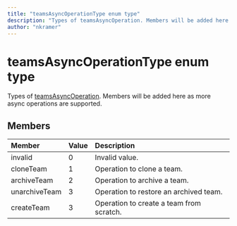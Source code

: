 ```yaml
---
title: "teamsAsyncOperationType enum type"
description: "Types of teamsAsyncOperation. Members will be added here as more async operations are supported."
author: "nkramer"
---
```


# teamsAsyncOperationType enum type



Types of [teamsAsyncOperation](teamsasyncoperation.md). Members will be added here as more async operations are supported.

## Members

| Member | Value| Description |
|:---------------|:--------|:----------|
|invalid|0|Invalid value.|
|cloneTeam|1|Operation to clone a team.|
|archiveTeam|2|Operation to archive a team.|
|unarchiveTeam|3|Operation to restore an archived team.|
|createTeam|3|Operation to create a team from scratch.|

